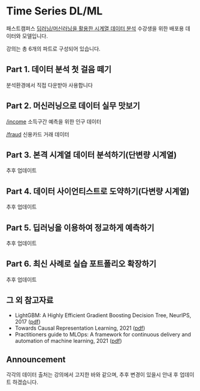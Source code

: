 # Time Series DL/ML


패스트캠퍼스 [딥러닝/머신러닝을 활용한 시계열 데이터 분석](https://fastcampus.co.kr/data_online_timedata) 수강생을 위한 배포용 데이터와 모델입니다.

<p></p>


강의는 총 6개의 파트로 구성되어 있습니다.

## Part 1. 데이터 분석 첫 걸음 떼기

분석환경에서 직접 다운받아 사용합니다



## Part 2. 머신러닝으로 데이터 실무 맛보기

[/income](/income) 소득구간 예측을 위한 인구 데이터  
 
[/fraud](/fraud) 신용카드 거래 데이터 


## Part 3. 본격 시계열 데이터 분석하기(단변량 시계열)

추후 업데이트



## Part 4. 데이터 사이언티스트로 도약하기(다변량 시계열)

추후 업데이트



## Part 5. 딥러닝을 이용하여 정교하게 예측하기

추후 업데이트



## Part 6. 최신 사례로 실습 포트폴리오 확장하기

추후 업데이트



## 그 외 참고자료

- LightGBM: A Highly Efficient Gradient Boosting Decision Tree, NeurIPS, 2017 ([pdf](https://github.com/mchoimis/tsdl/raw/main/lgbm.pdf))
- Towards Causal Representation Learning, 2021 ([pdf](https://github.com/mchoimis/tsdl/raw/main/causalml.pdf))
- Practitioners guide to MLOps: A framework for continuous delivery and automation of machine learning, 2021 ([pdf](https://github.com/mchoimis/tsdl/raw/main/mlops.pdf))

<p></p>

## Announcement

각각의 데이터 출처는 강의에서 고지한 바와 같으며, 추후 변경이 있을시 안내 후 업데이트 하겠습니다.

